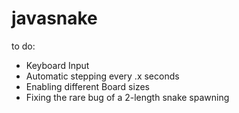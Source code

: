 # javasnake
to do:
  - Keyboard Input
  - Automatic stepping every .x seconds
  - Enabling different Board sizes
  - Fixing the rare bug of a 2-length snake spawning
